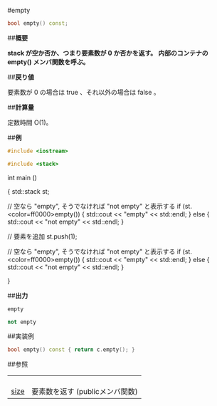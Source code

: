 #empty

```cpp
bool empty() const;
```

##<b>概要</b>

<b>stack が空か否か、つまり要素数が 0 か否かを返す。</b>
<b>内部のコンテナの empty() メンバ関数を呼ぶ。</b>




##<b>戻り値</b>

要素数が 0 の場合は true 、それ以外の場合は false 。



##<b>計算量</b>

定数時間 O(1)。



##<b>例</b>


```cpp
#include <iostream>

#include <stack>
```

int  main ()

{
  std::stack<int>  st;

  // 空なら "empty", そうでなければ "not empty" と表示する
  if (st.<color=ff0000>empty</color>()) {
    std::cout << "empty" << std::endl;
  } else {
    std::cout << "not empty" << std::endl;
  }

  // 要素を追加
  st.push(1);

  // 空なら "empty", そうでなければ "not empty" と表示する
  if (st.<color=ff0000>empty</color>()) {
    std::cout << "empty" << std::endl;
  } else {
    std::cout << "not empty" << std::endl;
  }

}




##<b>出力</b>


```cpp
empty

not empty
```

##実装例

```cpp
bool empty() const { return c.empty(); }
```

##参照

| | |
|---------------------------------------------------------------------------------|-----------------------------------------------|
| <br/>[size](/reference/stack/size.md) | <br/>要素数を返す (publicメンバ関数)  |

